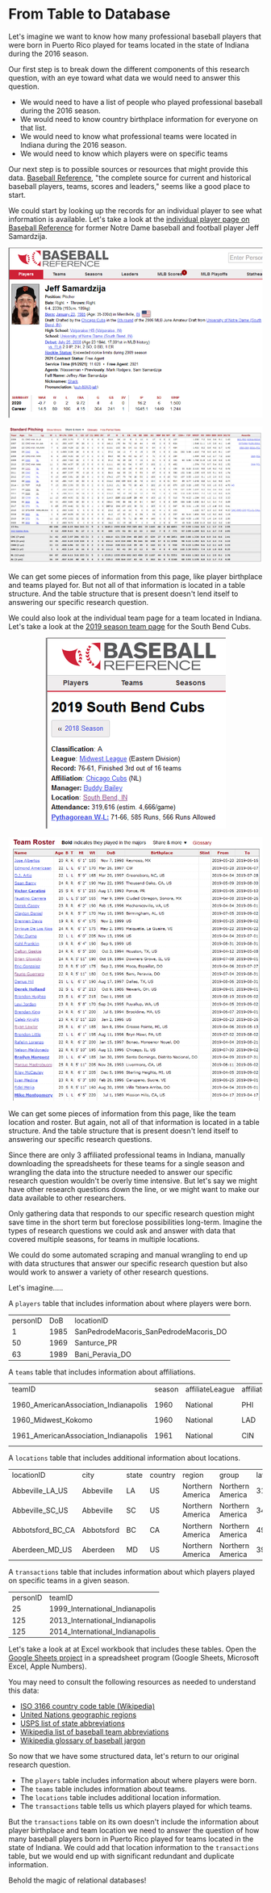 # From Table to Database

Let's imagine we want to know how many professional baseball players that were born in Puerto Rico played for teams located in the state of Indiana during the 2016 season.

Our first step is to break down the different components of this research question, with an eye toward what data we would need to answer this question.
- We would need to have a list of people who played professional baseball during the 2016 season.
- We would need to know country birthplace information for everyone on that list.
- We would need to know what professional teams were located in Indiana during the 2016 season.
- We would need to know which players were on specific teams 

Our next step is to possible sources or resources that might provide this data. [Baseball Reference](https://www.baseball-reference.com/), "the complete source for current and historical baseball players, teams, scores and leaders," seems like a good place to start.

We could start by looking up the records for an individual player to see what information is available. Let's take a look at the [individual player page on Baseball Reference](https://www.baseball-reference.com/players/s/samarje01.shtml) for former Notre Dame baseball and football player Jeff Samardzija.

<p align="center"><a href="https://github.com/kwaldenphd/data-models/blob/main/figures/Figure_2.png?raw=true"><img class="aligncenter" src="https://github.com/kwaldenphd/data-models/blob/main/figures/Figure_2.png?raw=true" /></a></p>

<p align="center"><a href="https://github.com/kwaldenphd/data-models/blob/main/figures/Figure_3.png?raw=true"><img class="aligncenter" src="https://github.com/kwaldenphd/data-models/blob/main/figures/Figure_3.png?raw=true" /></a></p>

We can get some pieces of information from this page, like player birthplace and teams played for. But not all of that information is located in a table structure. And the table structure that is present doesn't lend itself to answering our specific research question.

We could also look at the individual team page for a team located in Indiana. Let's take a look at the [2019 season team page](https://www.baseball-reference.com/register/team.cgi?id=a87c825c) for the South Bend Cubs.

<p align="center"><a href="https://github.com/kwaldenphd/data-models/blob/main/figures/Figure_4.png?raw=true"><img class="aligncenter" src="https://github.com/kwaldenphd/data-models/blob/main/figures/Figure_4.png?raw=true" /></a></p>

<p align="center"><a href="https://github.com/kwaldenphd/data-models/blob/main/figures/Figure_5.png?raw=true"><img class="aligncenter" src="https://github.com/kwaldenphd/data-models/blob/main/figures/Figure_5.png?raw=true" /></a></p>

We can get some pieces of information from this page, like the team location and roster. But again, not all of that information is located in a table structure. And the table structure that is present doesn't lend itself to answering our specific research questions.

Since there are only 3 affiliated professional teams in Indiana, manually downloading the spreadsheets for these teams for a single season and wrangling the data into the structure needed to answer our specific research question wouldn't be overly time intensive. But let's say we might have other research questions down the line, or we might want to make our data available to other researchers. 

Only gathering data that responds to our specific research question might save time in the short term but foreclose possibilities long-term. Imagine the types of research questions we could ask and answer with data that covered multiple seasons, for teams in multiple locations.

We could do some automated scraping and manual wrangling to end up with data structures that answer our specific research question but also would work to answer a variety of other research questions.

Let's imagine.....

A `players` table that includes information about where players were born. 

<div class="mmt-custom-content col-lg-6 col-sm-12"><table><tbody><tr><td>personID</td><td>DoB</td><td>locationID</td></tr><tr><td>1</td><td>1985</td><td>SanPedrodeMacoris_SanPedrodeMacoris_DO</td></tr><tr><td>50</td><td>1969</td><td>Santurce_PR</td></tr><tr><td>63</td><td>1989</td><td>Bani_Peravia_DO</td></tr></tbody></table></div>

A `teams` table that includes information about affiliations.

<div class="mmt-custom-content col-lg-6 col-sm-12"><table><tbody><tr><td>teamID</td><td>season</td><td>affiliateLeague</td><td>affiliate</td><td>league</td><td>teamName</td><td>class</td><td>locationID</td></tr><tr><td>1960_AmericanAssociation_Indianapolis</td><td>1960</td><td>National</td><td>PHI</td><td>American Association</td><td>Indianapolis</td><td>AAA</td><td>Indianapolis_IN_US</td></tr><tr><td>1960_Midwest_Kokomo</td><td>1960</td><td>National</td><td>LAD</td><td>Midwest</td><td>Kokomo</td><td>D</td><td>Kokomo_IN_US</td></tr><tr><td>1961_AmericanAssociation_Indianapolis</td><td>1961</td><td>National</td><td>CIN</td><td>American Association</td><td>Indianapolis</td><td>AAA</td><td>Indianapolis_IN_US</td></tr></tbody></table></div>

A `locations` table that includes additional information about locations.

<div class="mmt-custom-content col-lg-6 col-sm-12"><table><tbody><tr><td>locationID</td><td>city</td><td>state</td><td>country</td><td>region</td><td>group</td><td>lat</td><td>lon</td></tr><tr><td>Abbeville_LA_US</td><td>Abbeville</td><td>LA</td><td>US</td><td>Northern America</td><td>Northern America</td><td>31.571835</td><td>-85.250489</td></tr><tr><td>Abbeville_SC_US</td><td>Abbeville</td><td>SC</td><td>US</td><td>Northern America</td><td>Northern America</td><td>34.178172</td><td>-82.379015</td></tr><tr><td>Abbotsford_BC_CA</td><td>Abbotsford</td><td>BC</td><td>CA</td><td>Northern America</td><td>Northern America</td><td>49.05</td><td>-122.3</td></tr><tr><td>Aberdeen_MD_US</td><td>Aberdeen</td><td>MD</td><td>US</td><td>Northern America</td><td>Northern America</td><td>39.509556</td><td>-76.16412</td></tr></tbody></table></div>

A `transactions` table that includes information about which players played on specific teams in a given season.

<div class="mmt-custom-content col-lg-6 col-sm-12"><table><tbody><tr><td>personID</td><td>teamID</td></tr><tr><td>25</td><td>1999_International_Indianapolis</td></tr><tr><td>125</td><td>2013_International_Indianapolis</td></tr><tr><td>125</td><td>2014_International_Indianapolis</td></tr></tbody></table></div>

Let's take a look at at Excel workbook that includes these tables. Open the [Google Sheets project](https://docs.google.com/spreadsheets/d/1x40S3DSv5EzwPqma7ivsZIk92fre0Uj1IWhuozYO4pM/edit?usp=sharing) in a spreadsheet program (Google Sheets, Microsoft Excel, Apple Numbers).

You may need to consult the following resources as needed to understand this data:
- [ISO 3166 country code table (Wikipedia)](https://en.wikipedia.org/wiki/ISO_3166-1_alpha-2#Decoding_table)
- [United Nations geographic regions](https://unstats.un.org/unsd/methodology/m49/)
- [USPS list of state abbreviations](https://about.usps.com/who-we-are/postal-history/state-abbreviations.htm)
- [Wikipedia list of baseball team abbreviations](https://en.wikipedia.org/wiki/Wikipedia:WikiProject_Baseball/Team_abbreviations)
- [Wikipedia glossary of baseball jargon](https://en.wiktionary.org/wiki/Appendix:Glossary_of_baseball)

So now that we have some structured data, let's return to our original research question. 
- The `players` table includes information about where players were born. 
- The `teams` table includes information about teams. 
- The `locations` table includes additional location information.
- The `transactions` table tells us which players played for which teams. 

But the `transactions` table on its own doesn't include the information about player birthplace and team location we need to answer the question of how many baseball players born in Puerto Rico played for teams located in the state of Indiana. We could add that location information to the `transactions` table, but we would end up with significant redundant and duplicate information.

Behold the magic of relational databases!